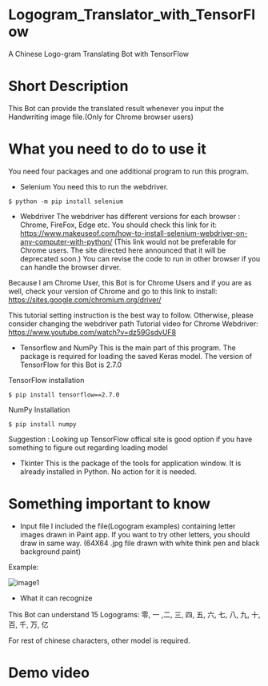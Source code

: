 # Logogram_Translator_with_TensorFlow
A Chinese Logo-gram Translating Bot with TensorFlow

# Short Description
This Bot can provide the translated result whenever you input the Handwriting image file.(Only for Chrome browser users)

# What you need to do to use it
You need four packages and one additional program to run this program.

* Selenium
You need this to run the webdriver.
```
$ python -m pip install selenium
```
* Webdriver
The webdriver has different versions for each browser : Chrome, FireFox, Edge etc.
You should check this link for it: https://www.makeuseof.com/how-to-install-selenium-webdriver-on-any-computer-with-python/
(This link would not be preferable for Chrome users. The site directed here announced that it will be deprecated soon.)
You can revise the code to run in other browser if you can handle the browser dirver.

Because I am Chrome User, this Bot is for Chrome Users 
and if you are as well, check your version of Chrome and go to this link to install: https://sites.google.com/chromium.org/driver/

This tutorial setting instruction is the best way to follow. Otherwise, please consider changing the webdriver path
Tutorial video for Chrome Webdriver: https://www.youtube.com/watch?v=dz59GsdvUF8

* Tensorflow and NumPy
This is the main part of this program. The package is required for loading the saved Keras model.
The version of TensorFlow for this Bot is 2.7.0

TensorFlow installation
```
$ pip install tensorflow==2.7.0
```
NumPy Installation
```
$ pip install numpy
```

Suggestion : Looking up TensorFlow offical site is good option if you have something to figure out regarding loading model

* Tkinter
This is the package of the tools for application window. It is already installed in Python. No action for it is needed.

# Something important to know
* Input file 
I included the file(Logogram examples) containing letter images drawn in Paint app.
If you want to try other letters, you should draw in same way. (64X64 .jpg file drawn with white think pen and black background paint)

Example:

![image1](https://user-images.githubusercontent.com/84373345/149867828-362da2ea-446b-44bb-85e4-8423750df80f.jpg)

* What it can recognize

This Bot can understand 15 Logograms: 零, 一 ,二, 三, 四, 五, 六, 七, 八, 九, 十, 百, 千, 万, 亿 

For rest of chinese characters, other model is required.

# Demo video


